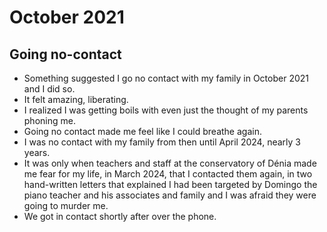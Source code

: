 # October 2021

## Going no-contact

- Something suggested I go no contact with my family in October 2021 and I did so. 
- It felt amazing, liberating.
- I realized I was getting boils with even just the thought of my parents phoning me.
- Going no contact made me feel like I could breathe again.
- I was no contact with my family from then until April 2024, nearly 3 years.
- It was only when teachers and staff at the conservatory of Dénia made me fear for my life, in March 2024, that I contacted them again, in two hand-written letters that explained I had been targeted by Domingo the piano teacher and his associates and family and I was afraid they were going to murder me.
- We got in contact shortly after over the phone.
